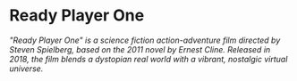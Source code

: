 # Ready Player One
*"Ready Player One" is a science fiction action-adventure film directed by Steven Spielberg, based on the 2011 novel by Ernest Cline. Released in 2018, the film blends a dystopian real world with a vibrant, nostalgic virtual universe.*
